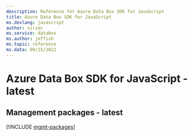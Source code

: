 ```yaml
---
description: Reference for Azure Data Box SDK for JavaScript
title: Azure Data Box SDK for JavaScript
ms.devlang: javascript
author: xirzec
ms.service: databox
ms.author: jeffish
ms.topic: reference
ms.data: 09/15/2022
---
```

# Azure Data Box SDK for JavaScript - latest

## Management packages - latest
[!INCLUDE [mgmt-packages](data-box-mgmt-index.md)]